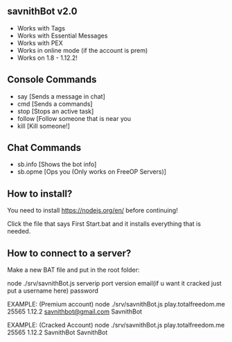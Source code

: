 ## savnithBot v2.0 ##

- Works with Tags
- Works with Essential Messages
- Works with PEX
- Works in online mode (if the account is prem)
- Works on 1.8 - 1.12.2!

## Console Commands ##
- say [Sends a message in chat]
- cmd [Sends a commands]
- stop [Stops an active task]
- follow [Follow someone that is near you
- kill [Kill someone!]

## Chat Commands ##
- sb.info [Shows the bot info]
- sb.opme [Ops you (Only works on FreeOP Servers)]

## How to install? ##

You need to install https://nodejs.org/en/ before continuing!
 
Click the file that says First Start.bat and it installs everything that is needed.

## How to connect to a server? ##

Make a new BAT file and put in the root folder:

node ./srv/savnithBot.js serverip port version email(if u want it cracked just put a username here) password

EXAMPLE: (Premium account)
node ./srv/savnithBot.js play.totalfreedom.me 25565 1.12.2 savnithbot@gmail.com SavnithBot

EXAMPLE: (Cracked Account)
node ./srv/savnithBot.js play.totalfreedom.me 25565 1.12.2 SavnithBot SavnithBot
